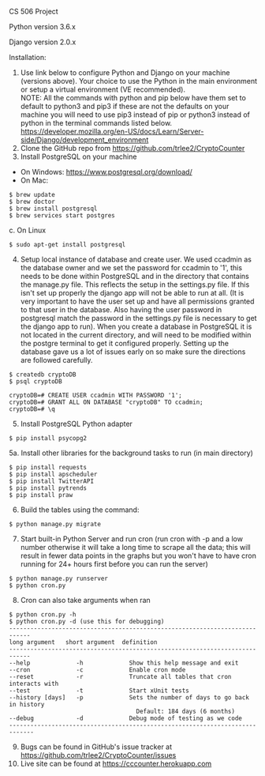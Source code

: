 CS 506 Project

<p>Python version 3.6.x</p>
<p>Django version 2.0.x</p>

Installation:
1. Use link below to configure Python and Django on your machine (versions above).  Your choice to use the Python in the main environment or setup a virtual environment (VE recommended).  
NOTE: All the commands with python and pip below have them set to default to python3 and pip3 if these are not the defaults on your machine you will need to use pip3 instead of pip or python3 instead of python in the terminal commands listed below.
<https://developer.mozilla.org/en-US/docs/Learn/Server-side/Django/development_environment>
2. Clone the GitHub repo from <https://github.com/trlee2/CryptoCounter>
3. Install PostgreSQL on your machine
  * On Windows: <https://www.postgresql.org/download/>
  * On Mac:
  ```shell
  $ brew update
  $ brew doctor
  $ brew install postgresql
  $ brew services start postgres
  ```
  c. On Linux
  ```shell
  $ sudo apt-get install postgresql
  ```
4. Setup local instance of database and create user. We used ccadmin as the database owner and we set the password for ccadmin to '1', this needs to be done within PostgreSQL and in the directory that contains the manage.py file. This reflects the setup in the settings.py file. If this isn't set up properly the django app will not be able to run at all. (It is very important to have the user set up and have all permissions granted to that user in the database. Also having the user password in postgresql match the password in the settings.py file is necessary to get the django app to run). When you create a database in PostgreSQL it is not located in the current directory, and will need to be modified within the postgre terminal to get it configured properly. Setting up the database gave us a lot of issues early on so make sure the directions are followed carefully.
```shell
$ createdb cryptoDB
$ psql cryptoDB
```
```shell
cryptoDB=# CREATE USER ccadmin WITH PASSWORD '1';
cryptoDB=# GRANT ALL ON DATABASE "cryptoDB" TO ccadmin;
cryptoDB=# \q
```
5. Install PostgreSQL Python adapter
```shell
$ pip install psycopg2
```
5a. Install other libraries for the background tasks to run (in main directory)
```shell
$ pip install requests
$ pip install apscheduler
$ pip install TwitterAPI
$ pip install pytrends
$ pip install praw
```
6. Build the tables using the command:
```shell
$ python manage.py migrate
```
7. Start built-in Python Server and run cron (run cron with -p and a low number otherwise it will take a long time to scrape all the data; this will result in fewer data points in the graphs but you won't have to have cron running for 24+ hours first before you can run the server)
```shell
$ python manage.py runserver
$ python cron.py
```
8. Cron can also take arguments when ran
```shell
$ python cron.py -h
$ python cron.py -d (use this for debugging)
----------------------------------------------------------------------------
long argument   short argument  definition
----------------------------------------------------------------------------
--help             -h             Show this help message and exit
--cron             -c             Enable cron mode
--reset            -r             Truncate all tables that cron interacts with
--test             -t             Start xUnit tests
--history [days]   -p             Sets the number of days to go back in history
                                    Default: 184 days (6 months)
--debug            -d             Debug mode of testing as we code                                    
-----------------------------------------------------------------------------
```
9. Bugs can be found in GitHub's issue tracker at <https://github.com/trlee2/CryptoCounter/issues>
10. Live site can be found at <https://cccounter.herokuapp.com>
